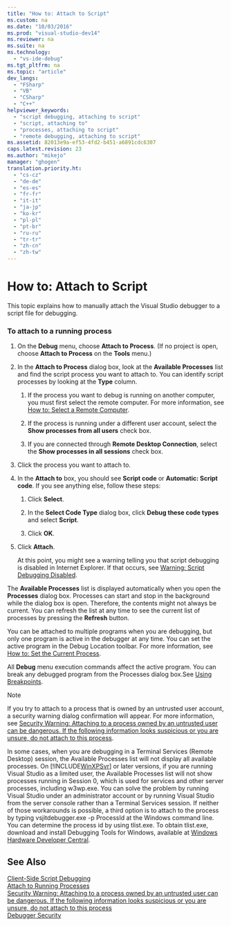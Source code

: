 ```yaml
---
title: "How to: Attach to Script"
ms.custom: na
ms.date: "10/03/2016"
ms.prod: "visual-studio-dev14"
ms.reviewer: na
ms.suite: na
ms.technology: 
  - "vs-ide-debug"
ms.tgt_pltfrm: na
ms.topic: "article"
dev_langs: 
  - "FSharp"
  - "VB"
  - "CSharp"
  - "C++"
helpviewer_keywords: 
  - "script debugging, attaching to script"
  - "script, attaching to"
  - "processes, attaching to script"
  - "remote debugging, attaching to script"
ms.assetid: 82013e9a-ef53-4fd2-b451-a6891cdc6307
caps.latest.revision: 23
ms.author: "mikejo"
manager: "ghogen"
translation.priority.ht: 
  - "cs-cz"
  - "de-de"
  - "es-es"
  - "fr-fr"
  - "it-it"
  - "ja-jp"
  - "ko-kr"
  - "pl-pl"
  - "pt-br"
  - "ru-ru"
  - "tr-tr"
  - "zh-cn"
  - "zh-tw"
---
```

# How to: Attach to Script
This topic explains how to manually attach the Visual Studio debugger to a script file for debugging.  
  
### To attach to a running process  
  
1.  On the **Debug** menu, choose **Attach to Process**. (If no project is open, choose **Attach to Process** on the **Tools** menu.)  
  
2.  In the **Attach to Process** dialog box, look at the **Available Processes** list and find the script process you want to attach to. You can identify script processes by looking at the **Type** column.  
  
    1.  If the process you want to debug is running on another computer, you must first select the remote computer. For more information, see [How to: Select a Remote Computer](assetId:///4332ba8e-2f0b-4f62-b96a-e762b9f3c3ba).  
  
    2.  If the process is running under a different user account, select the **Show processes from all users** check box.  
  
    3.  If you are connected through **Remote Desktop Connection**, select the **Show processes in all sessions** check box.  
  
3.  Click the process you want to attach to.  
  
4.  In the **Attach to** box, you should see **Script code** or **Automatic: Script code**. If you see anything else, follow these steps:  
  
    1.  Click **Select**.  
  
    2.  In the **Select Code Type** dialog box, click **Debug these code types** and select **Script**.  
  
    3.  Click **OK**.  
  
5.  Click **Attach**.  
  
     At this point, you might see a warning telling you that script debugging is disabled in Internet Explorer. If that occurs, see [Warning: Script Debugging Disabled](../debugger/warning--script-debugging-disabled.md).  
  
 The **Available Processes** list is displayed automatically when you open the **Processes** dialog box. Processes can start and stop in the background while the dialog box is open. Therefore, the contents might not always be current. You can refresh the list at any time to see the current list of processes by pressing the **Refresh** button.  
  
 You can be attached to multiple programs when you are debugging, but only one program is active in the debugger at any time. You can set the active program in the Debug Location toolbar. For more information, see [How to: Set the Current Process](assetId:///7e1d7fa5-0e40-44cf-8c41-d3dba31c969e).  
  
 All **Debug** menu execution commands affect the active program. You can break any debugged program from the Processes dialog box.See [Using Breakpoints](../debugger/using-breakpoints.md).  
  
> [!NOTE]
>  If you try to attach to a process that is owned by an untrusted user account, a security warning dialog confirmation will appear. For more information, see [Security Warning: Attaching to a process owned by an untrusted user can be dangerous. If the following information looks suspicious or you are unsure, do not attach to this process](../debugger/52246c1e-a371-40a0-b756-a435cc51876f.md).  
  
 In some cases, when you are debugging in a Terminal Services (Remote Desktop) session, the Available Processes list will not display all available processes. On [!INCLUDE[WinXPSvr](../debugger/includes/winxpsvr_md.md)] or later versions, if you are running Visual Studio as a limited user, the Available Processes list will not show processes running in Session 0, which is used for services and other server processes, including w3wp.exe. You can solve the problem by running Visual Studio under an administrator account or by running Visual Studio from the server console rather than a Terminal Services session. If neither of those workarounds is possible, a third option is to attach to the process by typing vsjitdebugger.exe -p ProcessId at the Windows command line. You can determine the process id by using tlist.exe. To obtain tlist.exe, download and install Debugging Tools for Windows, available at [Windows Hardware Developer Central](http://go.microsoft.com/fwlink/?linkid=1651).  
  
## See Also  
 [Client-Side Script Debugging](../debugger/client-side-script-debugging.md)   
 [Attach to Running Processes](../debugger/attach-to-running-processes-with-the-visual-studio-debugger.md)   
 [Security Warning: Attaching to a process owned by an untrusted user can be dangerous. If the following information looks suspicious or you are unsure, do not attach to this process](../debugger/52246c1e-a371-40a0-b756-a435cc51876f.md)   
 [Debugger Security](../debugger/debugger-security.md)